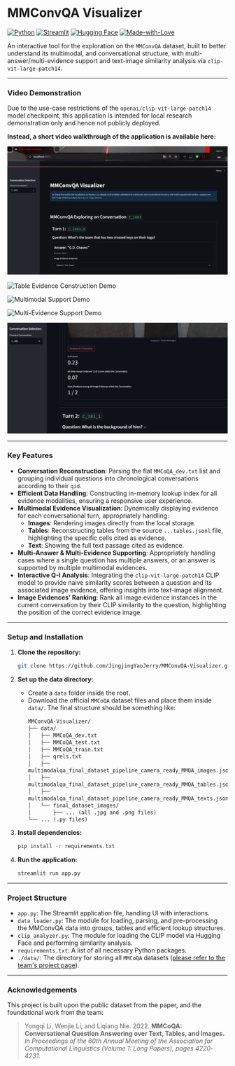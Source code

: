 # MMConvQA Visualizer

[![Python](https://img.shields.io/badge/Python-3.12+-blue.svg)](https://www.python.org/downloads/)
[![Streamlit](https://img.shields.io/badge/Streamlit-1.47+-red.svg)](https://streamlit.io)
[![Hugging Face](https://img.shields.io/badge/%F0%9F%A4%97%20Hugging%20Face-Transformers-yellow.svg)](https://huggingface.co/transformers/)
[![Made-with-Love](https://img.shields.io/badge/Made%20with-❤️-ff69b4.svg)](https://www.linkedin.com/in/%E4%BA%AC%E6%99%B6-%E5%A7%9A-9997b5180/)

An interactive tool for the exploration on the `MMConvQA` dataset, built to better understand its multimodal, and conversational structure, with multi-answer/multi-evidence support and text-image similarity analysis via `clip-vit-large-patch14`.

---

### Video Demonstration

Due to the use-case restrictions of the `openai/clip-vit-large-patch14` model checkpoint, this application is intended for local research demonstration only and hence not publicly deployed.

**Instead, a short video walkthrough of the application is available here:**

[![Demo](/assets/images/demo.png)](/assets/vids/demo.mp4)

![Table Evidence Construction Demo](/assets/images/table_demo.png "Table Evidence Construction Demo")

![Multimodal Support Demo](/assets/images/multimodal_demo.png "Multimodal Support Demo")

![Multi-Evidence Support Demo](/assets/images/multi-evidence_demo.png "Multi-Evidence Support Demo")

![Q-I Similarity Analysis Demo](/assets/images/similarity_demo.png "Q-I Similarity Analysis Demo")

---

### Key Features

* **Conversation Reconstruction**: Parsing the flat `MMCoQA_dev.txt` list and grouping individual questions into chronological conversations according to their `qid`.
* **Efficient Data Handling**: Constructing in-memory lookup index for all evidence modalities, ensuring a responsive user experience.
* **Multimodal Evidence Visualization**: Dynamically displaying evidence for each conversational turn, appropriately handling:
    * **Images**: Rendering images directly from the local storage.
    * **Tables**: Reconstructing tables from the source `...tables.jsonl` file, highlighting the specific cells cited as evidence.
    * **Text**: Showing the full text passage cited as evidence.
* **Multi-Answer & Multi-Evidence Supporting**: Appropriately handling cases where a single question has multiple answers, or an answer is supported by multiple multimodal evidences.
* **Interactive Q-I Analysis**: Integrating the `clip-vit-large-patch14` CLIP model to provide naive similarity scores between a question and its associated image evidence, offering insights into text-image alignment.
* **Image Evidences' Ranking**: Rank all image evidence instances in the current conversation by their CLIP similarity to the question, highlighting the position of the correct evidence image.

--- 

### Setup and Installation

1.  **Clone the repository:**
    ```bash
    git clone https://github.com/JingjingYaoJerry/MMConvQA-Visualizer.git
    ```

2.  **Set up the data directory:**
    * Create a `data` folder inside the root.
    * Download the official `MMCoQA` dataset files and place them inside `data/`. The final structure should be something like:
        ```
        MMConvQA-Visualizer/
        ├── data/
        │   ├── MMCoQA_dev.txt
        │   ├── MMCoQA_test.txt
        │   ├── MMCoQA_train.txt
        │   ├── qrels.txt
        │   ├── multimodalqa_final_dataset_pipeline_camera_ready_MMQA_images.jsonl
        │   ├── multimodalqa_final_dataset_pipeline_camera_ready_MMQA_tables.jsonl
        │   ├── multimodalqa_final_dataset_pipeline_camera_ready_MMQA_texts.jsonl
        │   └── final_dataset_images/
        │       ├── ... (all .jpg and .png files)
        └── ... (.py files)
        ```

3.  **Install dependencies:**
    ```bash
    pip install -r requirements.txt
    ```

4.  **Run the application:**
    ```bash
    streamlit run app.py
    ```

---

### Project Structure

* `app.py`: The Streamlit application file, handling UI with interactions.
* `data_loader.py`: The module for loading, parsing, and pre-processing the MMConvQA data into groups, tables and efficient lookup structures.
* `clip_analyzer.py`: The module for loading the CLIP model via Hugging Face and performing similarity analysis.
* `requirements.txt`: A list of all necessary Python packages.
* `./data/`: The directory for storing all `MMCoQA` datasets ([please refer to the team's project page](https://github.com/liyongqi67/MMCoQA?tab=readme-ov-file)).

---

### Acknowledgements

This project is built upon the public dataset from the paper, and the foundational work from the team:

> Yongqi Li, Wenjie Li, and Liqiang Nie. 2022. **MMCoQA: Conversational Question Answering over Text, Tables, and Images.** *In Proceedings of the 60th Annual Meeting of the Association for Computational Linguistics (Volume 1: Long Papers), pages 4220-4231.*